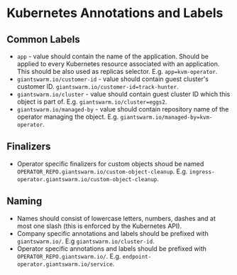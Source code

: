 # Kubernetes Annotations and Labels

## Common Labels

- `app` - value should contain the name of the application. Should be applied
  to every Kubernetes resource associated with an application. This should be
  also used as replicas selector. E.g. `app=kvm-operator`.
- `giantswarm.io/customer-id` - value should contain guest cluster's customer
  ID. `giantswarm.io/customer-id=track-hunter`.
- `giantswarm.io/cluster` - value should contain guest cluster ID which this
  object is part of. E.g. `giantswarm.io/cluster=eggs2`.
- `giantswarm.io/managed-by` - value should contain repository name of the
  operator managing the object. E.g. `giantswarm.io/managed-by=kvm-operator`.

## Finalizers

- Operator specific finalizers for custom objects shoud be named
  `OPERATOR_REPO.giantswarm.io/custom-object-cleanup`. E.g.
  `ingress-operator.giantswarm.io/custom-object-cleanup`.

## Naming

- Names should consist of lowercase letters, numbers, dashes and at most one
  slash (this is enforced by the Kubernetes API).
- Company specific annotations and labels should be prefixed with
  `giantswarm.io/`. E.g `giantswarm.io/cluster-id`.
- Operator specific annotations and labels should be prefixed with
  `OPERATOR_REPO.giantswarm.io/`. E.g.
  `endpoint-operator.giantswarm.io/service`.

